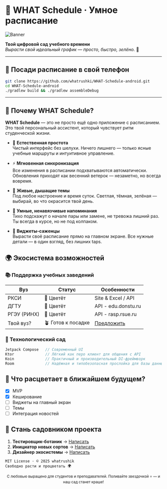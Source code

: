 # 🌿 WHAT Schedule · Умное расписание

![Banner](https://raw.githubusercontent.com/whatrushki/WHAT-Schedule-android/refs/heads/master/github/app_banner.jpg)

**Твой цифровой сад учебного времени**  
_Вырасти свой идеальный график — просто, быстро, зелёно._ 🌱

---

## 🌱 Посади расписание в свой телефон

```bash
git clone https://github.com/whatrushki/WHAT-Schedule-android.git
cd WHAT-Schedule-android
./gradlew build && ./gradlew assembleDebug
```

---

## 🍃 Почему WHAT Schedule?

**WHAT Schedule** — это не просто ещё одно приложение с расписанием. Это твой персональный ассистент, который чувствует ритм студенческой жизни.

*   🌳 **Естественная простота**  
    Чистый интерфейс без шелухи. Ничего лишнего — только ясные учебные маршруты и интуитивное управление.

*   ⚡ **Мгновенная синхронизация**  
    Все изменения в расписании подхватываются автоматически. Обновления приходят как весенний ветерок — незаметно, но всегда вовремя.

*   🎨 **Живые, дышащие темы**  
    Под любое настроение и время суток. Светлая, тёмная, зелёная — выбирай, во что окрасится твой день.

*   🔔 **Умные, ненавязчивые напоминания**  
    Тихо подскажут о начале пары или замене, не тревожа лишний раз. Ты всегда в курсе, но не под колпаком.

*   📱 **Виджеты-саженцы**  
    Вырасти своё расписание прямо на главном экране. Все нужные детали — в один взгляд, без лишних taps.

## 🌍 Экосистема возможностей

### 📚 Поддержка учебных заведений

| **Вуз**     | **Статус**         | **Особенности**                       |
| ----------- | ------------------ | ------------------------------------- |
| РКСИ        | 🌟 Цветёт          | Site & Excel / API                    |
| ДГТУ        | 🌟 Цветёт          | API - edu.donstu.ru                   |
| РГЭУ (РИНХ) | 🌟 Цветёт          | API - rasp.rsue.ru                    |
| Твой вуз?   | 🪴 Готов к посадке | [Предложить](https://t.me/whatrushik) |

### 🌿 Технологический сад

```kotlin
Jetpack Compose   // Современный UI 
Ktor              // Лёгкий как перо клиент для общения с API
Koin              // Практичный и производительный DI-фреймворк
Room              // Надёжная и типобезопасная прослойка для базы данных
```

## 🌻 Что расцветает в ближайшем будущем?

- [x] MVP
- [x] Кеширование
- [ ] Виджеты на главный экран
- [ ] Темы
- [ ] Интеграция новостей

## 💚 Стань садовником проекта

1. **Тестировщик-ботаник** → [Написать](https://t.me/whatrushik)
2. **Инициатор новых сортов** → [Написать](https://t.me/whatrushik)
3. **Дизайнер экосистемы** → [Написать](https://t.me/whatrushik)

```text
MIT License · © 2025 whatrushik
Свободно расти и процветать 🌍
```

<div align="center">
  <sub>С любовью выращено для студентов и преподавателей. Поливайте звездочкой ⭐ — и наш сад станет краше!</sub><br>
</div>
